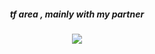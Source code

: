 <h5 align="center"

tf area , mainly with my partner

<h5 align="center"

##### <p align="center"> [](https://git.io/typing-svg)![](https://komarev.com/ghpvc/?username=DEE-I6&color=03030f)
